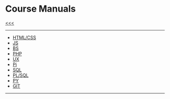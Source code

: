 
Course Manuals
======

[<<<](https://github.com/ttltrk/PRG/blob/master/MAN.MD)

---

* <a href="">HTML/CSS</a>
* <a href="">JS</a>
* <a href="">BS</a>
* <a href="">PHP</a>
* <a href="">UX</a>
* <a href="">Pi</a>
* <a href="">SQL</a>
* <a href="">PL/SQL</a>
* <a href="">PY</a>
* <a href="">GIT</a>

---

